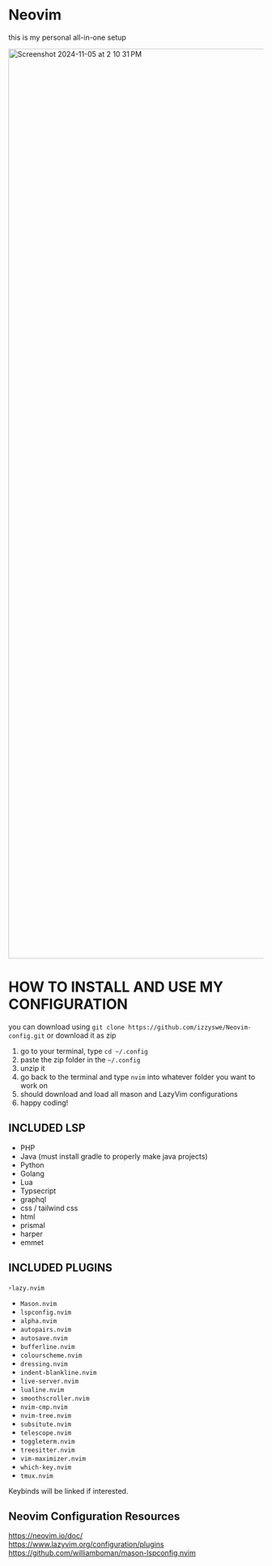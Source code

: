 # Neovim

this is my personal all-in-one setup

<img width="1797" alt="Screenshot 2024-11-05 at 2 10 31 PM" src="https://github.com/user-attachments/assets/5b21c7af-ded0-464b-8953-4f2ff7a8bd93">

# HOW TO INSTALL AND USE MY CONFIGURATION

you can download using `git clone https://github.com/izzyswe/Neovim-config.git`
or download it as zip

1. go to your terminal, type `cd ~/.config`
2. paste the zip folder in the `~/.config`
3. unzip it
4. go back to the terminal and type `nvim` into whatever folder you want to work on
5. should download and load all mason and LazyVim configurations
6. happy coding!

## INCLUDED LSP
- PHP
- Java (must install gradle to properly make java projects)
- Python
- Golang
- Lua
- Typsecript
- graphql
- css / tailwind css
- html
- prismal
- harper
- emmet

## INCLUDED PLUGINS
-`lazy.nvim`
- `Mason.nvim`
- `lspconfig.nvim`
- `alpha.nvim`
- `autopairs.nvim`
- `autosave.nvim`
- `bufferline.nvim`
- `colourscheme.nvim`
- `dressing.nvim`
- `indent-blankline.nvim`
- `live-server.nvim`
- `lualine.nvim`
- `smoothscroller.nvim`
- `nvim-cmp.nvim`
- `nvim-tree.nvim`
- `subsitute.nvim`
- `telescope.nvim`
- `toggleterm.nvim`
- `treesitter.nvim`
- `vim-maximizer.nvim`
- `which-key.nvim`
- `tmux.nvim`

Keybinds will be linked if interested.

## Neovim Configuration Resources <br>
https://neovim.io/doc/ <br>
https://www.lazyvim.org/configuration/plugins <br>
https://github.com/williamboman/mason-lspconfig.nvim <br>
